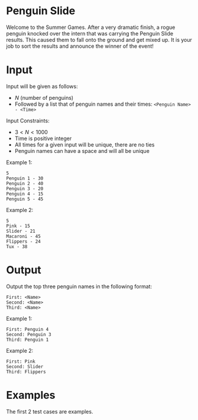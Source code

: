 # Penguin Slide

Welcome to the Summer Games. 
After a very dramatic finish, a rogue penguin knocked over the intern that was carrying the Penguin Slide results. 
This caused them to fall onto the ground and get mixed up. 
It is your job to sort the results and announce the winner of the event!

# Input
Input will be given as follows:
- $N$ (number of penguins)
- Followed by a list that of penguin names and their times: `<Penguin Name> - <Time>`

Input Constraints:

- $3 < N < 1000$
- Time is positive integer
- All times for a given input will be unique, there are no ties
- Penguin names can have a space  and will all be unique

Example 1:
```
5
Penguin 1 - 30
Penguin 2 - 40
Penguin 3 - 20
Penguin 4 - 15
Penguin 5 - 45
```

Example 2:
```
5
Pink - 15
Slider - 21
Macaroni - 45
Flippers - 24
Tux - 38
```


# Output
Output the top three penguin names in the following format:
```
First: <Name>
Second: <Name>
Third: <Name>
```

Example 1:
```
First: Penguin 4
Second: Penguin 3
Third: Penguin 1
```

Example 2:
```
First: Pink
Second: Slider
Third: Flippers
```

# Examples
The first 2 test cases are examples.